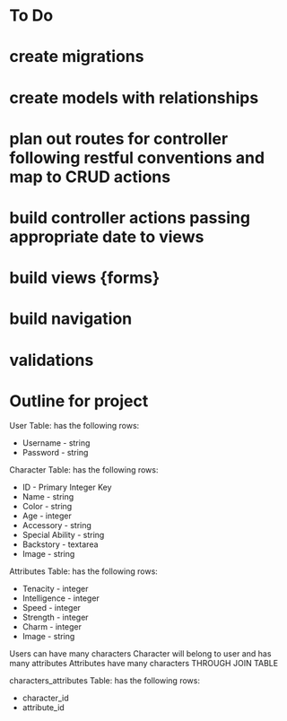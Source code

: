 # To Do

# create migrations
# create models with relationships
# plan out routes for controller following restful conventions and map to CRUD actions
# build controller actions passing appropriate date to views
# build views {forms}
# build navigation

# validations



# Outline for project

User Table:  has the following rows:

- Username - string
- Password - string


Character Table:  has the following rows:

- ID - Primary Integer Key
- Name - string
- Color - string
- Age - integer
- Accessory - string
- Special Ability - string
- Backstory - textarea
- Image - string


Attributes Table:  has the following rows:

- Tenacity - integer
- Intelligence - integer
- Speed - integer
- Strength - integer
- Charm - integer
- Image - string

Users can have many characters
Character will belong to user and has many attributes
Attributes have many characters THROUGH JOIN TABLE


characters_attributes Table:  has the following rows:

- character_id
- attribute_id
